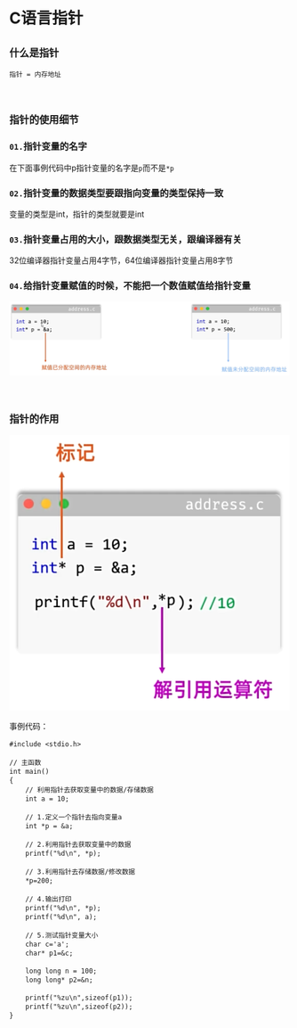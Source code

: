# C语言指针

## `什么是指针`

`指针 = 内存地址`

<br>

## `指针的使用细节`

### `01.`指针变量的名字

在下面事例代码中p指针变量的名字是`p`而不是`*p`

### `02.`指针变量的数据类型要跟指向变量的类型保持一致

变量的类型是int，指针的类型就要是int

### `03.`指针变量占用的大小，跟数据类型无关，跟编译器有关

32位编译器指针变量占用4字节，64位编译器指针变量占用8字节

### `04.`给指针变量赋值的时候，不能把一个数值赋值给指针变量

![指针变量赋值](../images/1516d9effcfb3c9cdbdff864b772aba0079ce7351af984a79357616ef5bdb4ed.png)  

<br>

## `指针的作用`

![指针的格式](../images/d9a722ee2ec9cd2241a1fdf215456a7052e24f2cdd2e844b35f396511e11395f.png)  

事例代码：
```
#include <stdio.h>

// 主函数
int main()
{
    // 利用指针去获取变量中的数据/存储数据
    int a = 10;

    // 1.定义一个指针去指向变量a
    int *p = &a;

    // 2.利用指针去获取变量中的数据
    printf("%d\n", *p);

    // 3.利用指针去存储数据/修改数据
    *p=200;

    // 4.输出打印
    printf("%d\n", *p);
    printf("%d\n", a);

    // 5.测试指针变量大小
    char c='a';
    char* p1=&c;

    long long n = 100;
    long long* p2=&n;

    printf("%zu\n",sizeof(p1));
    printf("%zu\n",sizeof(p2));
}
```